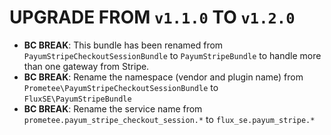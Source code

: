 # UPGRADE FROM `v1.1.0` TO `v1.2.0`

* **BC BREAK**: This bundle has been renamed from
 `PayumStripeCheckoutSessionBundle` to `PayumStripeBundle`
 to handle more than one gateway from Stripe.
* **BC BREAK**: Rename the namespace (vendor and plugin name) from
 `Prometee\PayumStripeCheckoutSessionBundle` to `FluxSE\PayumStripeBundle`
* **BC BREAK**: Rename the service name from 
 `prometee.payum_stripe_checkout_session.*` to `flux_se.payum_stripe.*`

